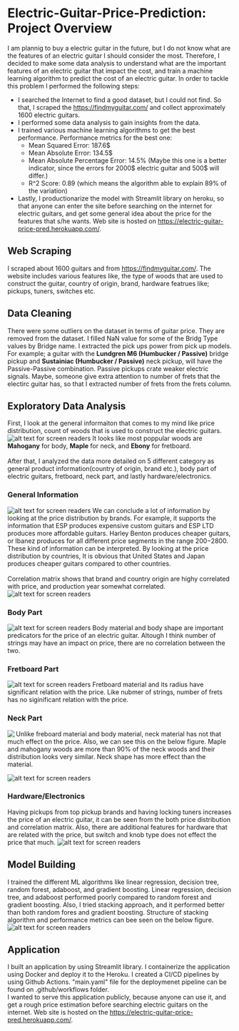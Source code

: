 # Electric-Guitar-Price-Prediction: Project Overview
I am plannig to buy a electric guitar in the future, but I do not know what are the features of an electric guitar I should consider the most. Therefore, I decided to make some data analysis to understand what are the important features of an electric guitar that impact the cost, and train a machine learning algorithm to predict the cost of an electric guitar. In order to tackle this problem I performed the following steps:
* I searched the Internet to find a good dataset, but I could not find. So that, I scraped the https://findmyguitar.com/ and collect approximately 1600 electric guitars.
* I performed some data analysis to gain insights from the data.
* I trained various machine learning algorithms to get the best performance. Performance metrics for the best one:
  * Mean Squared Error: 187.6$
  * Mean Absolute Error: 134.5$
  * Mean Absolute Percentage Error: 14.5% (Maybe this one is a better indicator, since the errors for 2000$ electric guitar and 500$ will differ.)
  * R^2 Score: 0.89 (which means the algorithm able to explain 89% of the variation)
* Lastly, I productionarize the model with Streamlit library on heroku, so that anyone can enter the site before searching on the internet for electric guitars, and get some general idea about the price for the features that s/he wants. Web site is hosted on https://electric-guitar-price-pred.herokuapp.com/.
## Web Scraping
I scraped about 1600 guitars and from https://findmyguitar.com/. The website includes various features like, the type of woods that are used to construct the guitar, country of origin, brand, hardware featrues like; pickups, tuners, switches etc.
## Data Cleaning
There were some outliers on the dataset in terms of guitar price. They are removed from the dataset. I filled NaN value for some of the Bridg Type values by Bridge name. I extracted the pick ups power from pick up models. For example; a guitar with the <b>Lundgren M6 (Humbucker / Passive)</b> bridge pickup and <b>Sustainiac (Humbucker / Passive)</b> neck pickup, will have the Passive-Passive combination. Passive pickups crate weaker electric signals. Maybe, someone give extra attention to number of frets that the electirc guitar has, so that I extracted number of frets from the frets column.   
## Exploratory Data Analysis
First, I look at the general informaiton that comes to my mind like price distribution, count of woods that is used to construct the electric guitars. 
![alt text for screen readers](images/price-dist.png "Price Distribution and Wood Counts")
It looks like most poppular woods are <b>Mahogany</b> for body, <b>Maple</b> for neck, and <b>Ebony</b> for fretboard. </br> 
</br>
After that, I analyzed the data more detailed on 5 different category as general product information(country of origin, brand etc.), body part of electric guitars, fretboard, neck part, and lastly hardware/electronics.  
### General Information
![alt text for screen readers](images/price-dist-by-brand-country.png "Price Distribution by Brand and Country")
We can conclude a lot of information by looking at the price distribution by brands. For example, it supports the information that ESP produces expensive custom guitars and ESP LTD produces more affordable guitars. Harley Benton produces cheaper guitars, or Ibanez produces for all different price segments in the range 200$-2800$. These kind of information can be interpreted. By looking at the price distribution by countries, It is obvious that United States and Japan produces cheaper guitars compared to other countries. </br> </br>
Correlation matrix shows that brand and country origin are highy correlated with price, and production year somewhat correlated.
![alt text for screen readers](images/correlation.png "Price Distribution by Brand and Country")
### Body Part
![alt text for screen readers](images/body-material.png "Body Part")
Body material and body shape are important predicators for the price of an electric guitar. Altough I think number of strings may have an impact on price, there are no correlation between the two.   
### Fretboard Part
![alt text for screen readers](images/fretboard.png "Fretboard Part")
Fretboard material and its radius have significant relation with the price. Like nubmer of strings, number of frets has no siginificant relation with the price. 
### Neck Part
<img align="left" src="images/neck-corr.png"/>
Unlike freboard material and body material, neck material has not that much effect on the price. Also, we can see this on the below figure. Maple and mahogany woods are more than 90% of the neck woods and their distribution looks very similar. Neck shape has more effect than the material. <br clear="left"/>

![alt text for screen readers](images/neck-material-shape.png "Neck Material and Shape")
### Hardware/Electronics
Having pickups from top pickup brands and having locking tuners increases the price of an electric guitar, it can be seen from the both price distribution and correlation matrix. Also, there are additional features for hardware that are related with the price, but switch and knob type does not effect the price that much.
![alt text for screen readers](images/hardware.png "Hardware")
## Model Building
I trained the different ML algorithms like linear regression, decision tree, random forest, adaboost, and gradient boosting. Linear regression, decision tree, and adaboost performed poorly compared to random forest and gradient boosting. Also, I tried stacking approach, and it performed better than both random fores and gradient boosting. Structure of stacking algorithm and performance metrics can bee seen on the below figure.
![alt text for screen readers](images/model-performance.png "Model Performance")
## Application
I built an application by using Streamlit library. I containerize the application using Docker and deploy it to the Heroku. I created a CI/CD pipelines by using Github Actions. "main.yaml" file for the deploymenet pipeline can be found on .github/workflows folder. </br>
I wanted to serve this application publicly, because anyone can use it, and get a rough price estimation before searching electric guitars on the internet. Web site is hosted on the https://electric-guitar-price-pred.herokuapp.com/.  
